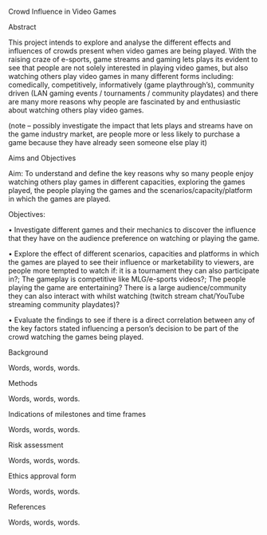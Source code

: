 Crowd Influence in Video Games

Abstract

This project intends to explore and analyse the different effects and influences of crowds present when video games are being played. With the raising craze of e-sports, game streams and gaming lets plays its evident to see that people are not solely interested in playing video games, but also watching others play video games in many different forms including: comedically, competitively, informatively (game playthrough’s), community driven (LAN gaming events / tournaments / community playdates) and there are many more reasons why people are fascinated by and enthusiastic about watching others play video games.

(note – possibly investigate the impact that lets plays and streams have on the game industry market, are people more or less likely to purchase a game because they have already seen someone else play it)

Aims and Objectives

Aim:
To understand and define the key reasons why so many people enjoy watching others play games in different capacities, exploring the games played, the people playing the games and the scenarios/capacity/platform in which the games are played.

Objectives:

•	Investigate different games and their mechanics to discover the influence that they have on the audience preference on watching or playing the game.

•	Explore the effect of different scenarios, capacities and platforms in which the games are played to see their influence or marketability to viewers, are people more tempted to watch if: it is a tournament they can also participate in?; The gameplay is competitive like MLG/e-sports videos?; The people playing the game are entertaining? There is a large audience/community they can also interact with whilst watching (twitch stream chat/YouTube streaming community playdates)?

•	Evaluate the findings to see if there is a direct correlation between any of the key factors stated influencing a person’s decision to be part of the crowd watching the games being played.

Background

Words, words, words.

Methods

Words, words, words.

Indications of milestones and time frames

Words, words, words.

Risk assessment

Words, words, words.

Ethics approval form

Words, words, words.

References

Words, words, words.
